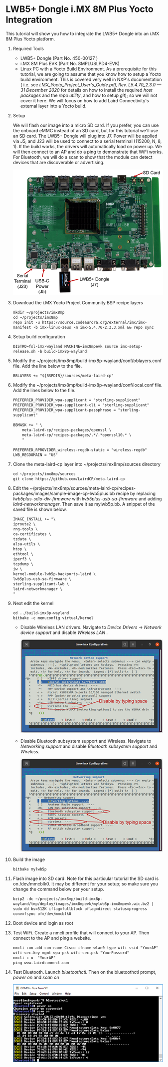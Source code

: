 # LWB5+ Dongle i.MX 8M Plus Yocto Integration



 This tutorial will show you how to integrate the LWB5+ Dongle into an i.MX 8M Plus Yocto platform.

1. Required Tools

   - LWB5+ Dongle (Part No. 450-00127 )
   - i.MX 8M Plus EVK (Part No. 8MPLUSLPD4-EVK)
   - Linux PC with a Yocto Build Environment. As a prerequisite for this tutorial, we are going to assume that you know how to setup a Yocto build environment. This is covered very well in NXP's documentation ( i.e. see *i.MX_Yocto_Project_User's_Guide.pdf, Rev. L5.4.70_2.3.0 — 31 December 2020* for details on how to install the required *host packages* and the *repo utility*, and how to setup *git*); so we will not cover it here. We will focus on how to add Laird Connectivity's external layer into a Yocto build. 

2. Setup

   We will flash our image into a micro SD card. If you prefer, you can use the onboard eMMC instead of an SD card, but for this tutorial we'll use an SD card. The LWB5+ Dongle will plug into J7. Power will be applied via J5, and J23 will be used to connect to a serial terminal (115200, N, 8, 1). If the build works, the drivers will automatically load on power up. We will then connect to an AP and do a ping to demonstrate that WiFi works. For Bluetooth, we will do a scan to show that the module can detect devices that are discoverable or advertising.

   ![](../images/dongle/Setup.PNG)

   

3. Download the i.MX Yocto Project Community BSP recipe layers

   ```
   mkdir ~/projects/imx8mp
   cd ~/projects/imx8mp
   repo init -u https://source.codeaurora.org/external/imx/imx-manifest -b imx-linux-zeus -m imx-5.4.70-2.3.3.xml && repo sync 
   ```

   

4. Setup build configuration

   ```
   DISTRO=fsl-imx-wayland MACHINE=imx8mpevk source imx-setup-release.sh -b build-imx8p-wayland 
   ```

   

5. Modify the ~/projects/imx8mp/build-imx8p-wayland/conf/bblayers.conf file. Add the line below to the file.

   ```
   BBLAYERS += "${BSPDIR}/sources/meta-laird-cp" 
   ```

   

6. Modify the  ~/projects/imx8mp/build-imx8p-wayland/conf/local.conf file.  Add the lines below to the file.

   ```
   PREFERRED_PROVIDER_wpa-supplicant = "sterling-supplicant" 
   PREFERRED_PROVIDER_wpa-supplicant-cli = "sterling-supplicant" 
   PREFERRED_PROVIDER_wpa-supplicant-passphrase = "sterling-supplicant" 
   
   BBMASK += " \ 
       meta-laird-cp/recipes-packages/openssl \ 
       meta-laird-cp/recipes-packages/.*/.*openssl10.* \ 
       "
   
   PREFERRED_RPROVIDER_wireless-regdb-static = "wireless-regdb" 
   LWB_REGDOMAIN = "US" 
   ```

   

7. Clone the meta-laird-cp layer into ~/projects/imx8mp/sources directory

   ```
   cd ~/projects/imx8mp/sources
   git clone https://github.com/LairdCP/meta-laird-cp
   ```

   

8. Edit the ~/projects/imx8mp/sources/meta-laird-cp/recipes-packages/images/sample-image-cp-lwb5plus.bb recipe by replacing *lwb5plus-sdio-div-firmware* with *lwb5plus-usb-sa-firmware* and adding *laird-networkmanager*. Then save it as mylwb5p.bb. A snippet of the saved file is shown below.

   ```
   IMAGE_INSTALL += "\ 
   iproute2 \ 
   rng-tools \ 
   ca-certificates \ 
   tzdata \ 
   alsa-utils \ 
   htop \ 
   ethtool \ 
   iperf3 \ 
   tcpdump \ 
   iw \ 
   kernel-module-lwb5p-backports-laird \ 
   lwb5plus-usb-sa-firmware \ 
   sterling-supplicant-lwb \ 
   laird-networkmanager \ 
   " 
   ```

   


9. Next edit the kernel

   ```
   cd ../build-imx8p-wayland 
   bitbake -c menuconfig virtual/kernel
   
   ```

   - Disable Wireless LAN drivers. Navigate to *Device Drivers* -> *Network device support* and disable *Wireless LAN* .

     

     ![](../images/dongle/wlan-kernel-setting.PNG)

     

   - Disable Bluetooth subsystem support and Wireless. Navigate to *Networking support* and disable *Bluetooth subsystem* *support* and *Wireless*.

     

     ![](../images/dongle/bt-wireless-kernel-setting.PNG)

     

10. Build the image

    ```
    bitbake mylwb5p
    ```

    

11. Flash image into SD card. Note for this particular tutorial the SD card is on /dev/mmcblk0. It may be different for your setup; so make sure you change the command below per your setup.

    ```
    bzip2 -dc ~/projects/imx8mp/build-imx8p-wayland/tmp/deploy/images/imx8mpevk/mylwb5p-imx8mpevk.wic.bz2 | sudo dd bs=512K iflag=fullblock oflag=direct status=progress conv=fsync of=/dev/mmcblk0 
    ```

    

12. Boot device and login as root

    

13. Test WiFi. Create a nmcli profile that will connect to your AP. Then connect to the AP and ping a website.

    ```
    nmcli con add con-name Cisco ifname wlan0 type wifi ssid "YourAP" wifi-sec.key-mgmt wpa-psk wifi-sec.psk "YourPassord" 
    nmcli c u  "YourAP"
    ping www.lairdconnect.com
    ```

    

14. Test Bluetooth. Launch *bluetoothctl*. Then on the bluetoothctl prompt, *power on* and *scan on*

    

    ![](../images/dongle/BtScan.PNG)

    